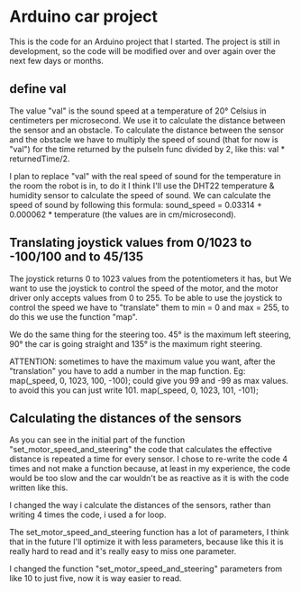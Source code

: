 # Arduino car project

This is the code for an Arduino project that I started.
The project is still in development, so the code will be modified over and over again over the next
few days or months.

## define val
The value "val" is the sound speed at a temperature of 20° Celsius in centimeters per microsecond.
We use it to calculate the distance between the sensor and an obstacle.
To calculate the distance between the sensor and the obstacle we have to
multiply the speed of sound (that for now is "val") for the time returned by
the pulseIn func divided by 2, like this: val * returnedTime/2.

I plan to replace "val" with the real speed of sound for the temperature in the
room the robot is in, to do it I think I'll use the DHT22 temperature & humidity
sensor to calculate the speed of sound.
We can calculate the speed of sound by following this formula:
sound_speed = 0.03314 + 0.000062 * temperature (the values are in cm/microsecond).

## Translating joystick values from 0/1023 to -100/100 and to 45/135
The joystick returns 0 to 1023 values from the potentiometers it has, but
We want to use the joystick to control the speed of the motor, and the motor driver
only accepts values from 0 to 255. To be able to use the joystick to control the
speed we have to "translate" them to min = 0 and max = 255, to do this we
use the function "map".

We do the same thing for the steering too.
45° is the maximum left steering, 90° the car is going straight and 135° is the
maximum right steering.

ATTENTION: sometimes to have the maximum value you want, after the "translation"
you have to add a number in the map function.
Eg: map(_speed, 0, 1023, 100, -100); could give you 99 and -99 as max values.
to avoid this you can just write 101. map(_speed, 0, 1023, 101, -101);

## Calculating the distances of the sensors
As you can see in the initial part of the function "set_motor_speed_and_steering"
the code that calculates the effective distance is repeated a time for every
sensor. I chose to re-write the code 4 times and not make a function because,
at least in my experience, the code would be too slow and the car wouldn't be
as reactive as it is with the code written like this.

I changed the way i calculate the distances of the sensors, rather than writing
4 times the code, i used a for loop.

The set_motor_speed_and_steering function has a lot of parameters, I think that
in the future I'll optimize it with less parameters, because like this it is
really hard to read and it's really easy to miss one parameter.

I changed the function "set_motor_speed_and_steering" parameters from like 10 to
just five, now it is way easier to read.
